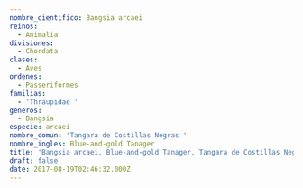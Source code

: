 ```yaml
---
nombre_cientifico: Bangsia arcaei
reinos:
  - Animalia
divisiones:
  - Chordata
clases:
  - Aves
ordenes:
  - Passeriformes
familias:
  - 'Thraupidae '
generos:
  - Bangsia
especie: arcaei
nombre_comun: 'Tangara de Costillas Negras '
nombre_ingles: Blue-and-gold Tanager
title: 'Bangsia arcaei, Blue-and-gold Tanager, Tangara de Costillas Negras '
draft: false
date: 2017-08-19T02:46:32.000Z
---
```


